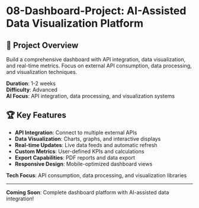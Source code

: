# 08-Dashboard-Project: AI-Assisted Data Visualization Platform

## 🎯 Project Overview

Build a comprehensive dashboard with API integration, data visualization, and real-time metrics. Focus on external API consumption, data processing, and visualization techniques.

**Duration**: 1-2 weeks  
**Difficulty**: Advanced  
**AI Focus**: API integration, data processing, and visualization systems

## 🏆 Key Features

- **API Integration**: Connect to multiple external APIs
- **Data Visualization**: Charts, graphs, and interactive displays
- **Real-time Updates**: Live data feeds and automatic refresh
- **Custom Metrics**: User-defined KPIs and calculations
- **Export Capabilities**: PDF reports and data export
- **Responsive Design**: Mobile-optimized dashboard views

**Tech Focus**: API consumption, data processing, and visualization libraries

---

**Coming Soon**: Complete dashboard platform with AI-assisted data integration!

